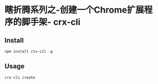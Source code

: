

# 瞎折腾系列之-创建一个Chrome扩展程序的脚手架- crx-cli

## Install

```
npm install ctx-cil -g
```

## Usage

```
crx-cli create
```




